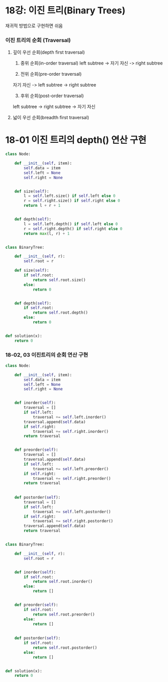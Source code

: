 # 18강: 이진 트리(Binary Trees)

재귀적 방법으로 구현하면 쉬움



### 이진 트리의 순회 (Traversal)

1. 깊이 우선 순회(depth first traversal)

   1) 중위 순회(in-order traversal)
   left subtree -> 자기 자신 -> right subtree

   2) 전위 순회(pre-order traversal)

   자기 자신 -> left subtree -> right subtree
   

   3) 후위 순회(post-order traversal)

   left subtree -> right subtree -> 자기 자신

   

2. 넓이 우선 순회(breadth first traversal)



# 18-01 이진 트리의 depth() 연산 구현

```python
class Node:

    def __init__(self, item):
        self.data = item
        self.left = None
        self.right = None


    def size(self):
        l = self.left.size() if self.left else 0
        r = self.right.size() if self.right else 0
        return l + r + 1


    def depth(self):
        l = self.left.depth() if self.left else 0
        r = self.right.depth() if self.right else 0
        return max(l, r) + 1


class BinaryTree:

    def __init__(self, r):
        self.root = r

    def size(self):
        if self.root:
            return self.root.size()
        else:
            return 0


    def depth(self):
        if self.root:
            return self.root.depth()
        else:
            return 0


def solution(x):
    return 0
```



### 18-02, 03 이진트리의 순회 연산 구현

```python
class Node:

    def __init__(self, item):
        self.data = item
        self.left = None
        self.right = None


    def inorder(self):
        traversal = []
        if self.left:
            traversal += self.left.inorder()
        traversal.append(self.data)
        if self.right:
            traversal += self.right.inorder()
        return traversal


    def preorder(self):
        traversal = []
        traversal.append(self.data)
        if self.left:
            traversal += self.left.preorder()
        if self.right:
            traversal += self.right.preorder()
        return traversal
    
    
    def postorder(self):
        traversal = []
        if self.left:
            traversal += self.left.postorder()
        if self.right:
            traversal += self.right.postorder()
        traversal.append(self.data)
        return traversal


class BinaryTree:

    def __init__(self, r):
        self.root = r


    def inorder(self):
        if self.root:
            return self.root.inorder()
        else:
            return []


    def preorder(self):
        if self.root:
            return self.root.preorder()
        else:
            return []
        
        
    def postorder(self):
        if self.root:
            return self.root.postorder()
        else:
            return []


def solution(x):
    return 0
```





